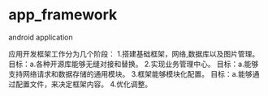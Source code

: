 # app_framework
android application 

应用开发框架工作分为几个阶段：
1.搭建基础框架，网络,数据库以及图片管理。
  目标：a.各种开源库能够无缝对接和替换。
2.实现业务管理中心。
  目标：a.能够支持网络请求和数据存储的通用模块。
3.框架能够模块化配置。
  目标：a.能够通过配置文件，来决定框架内容。
4.优化调整。
